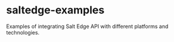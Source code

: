 # saltedge-examples
Examples of integrating Salt Edge API with different platforms and technologies.
